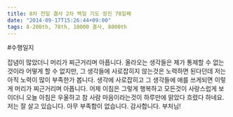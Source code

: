 ```yaml
---
title: 8차 천일 결사 2차 백일 기도 정진 78일째
date: "2014-09-17T15:26:44+09:00"
tags: 8-200th, 78th, 10000 결사, 8000th
---
```


#수행일지

잡념이 많았더니 머리가 찌근거리며 아픕니다. 올라오는 생각들은 제가 통제할 수 없는 것이라 어떻게 할 수 없지만, 그 생각들에 사로잡히지 않는것은 노력하면 된다던데 저는 아직 노력이 많이 부족한가 봅니다. 생각에 사로잡히고 그 생각들에 애를 쓰게되면 이렇게 머리가 찌근거리며 아픕니다. 어제 이침은 그렇게 행복하고 모든것이 사랑스럽게 보이더니 오늘 아침은 우울하고 참 사람 마음이라는것이 하루만에 맑았다 흐렸다 하네요. 저는 잘 살고 있습니다. 아무 부족함이 없습니다. 감사합니다. 부처님!
